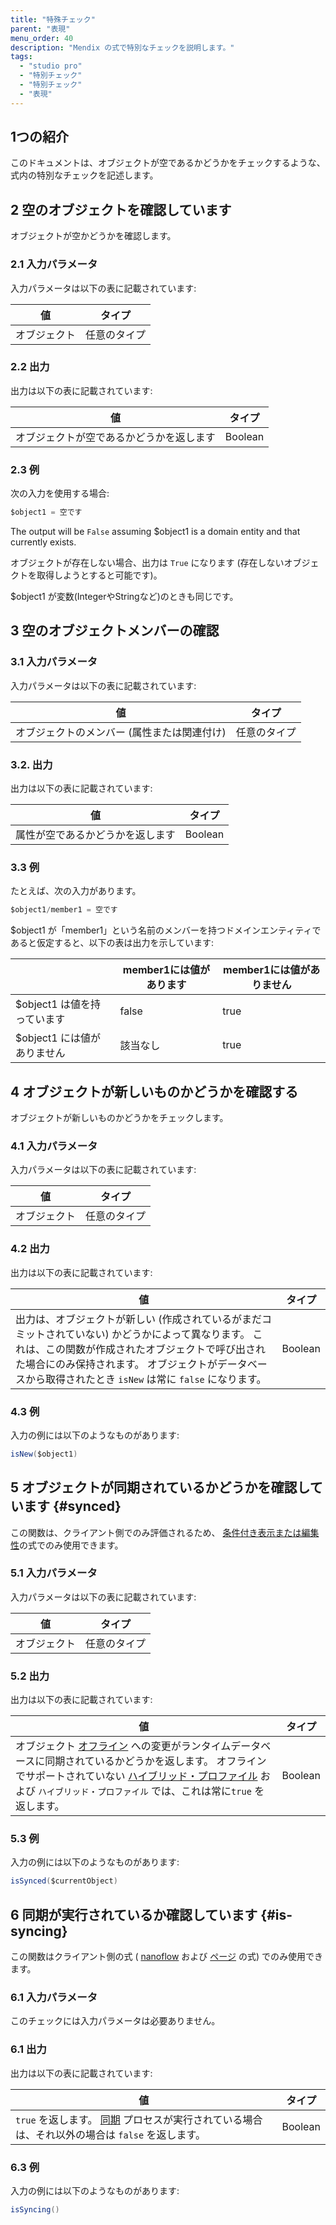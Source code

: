 ```yaml
---
title: "特殊チェック"
parent: "表現"
menu_order: 40
description: "Mendix の式で特別なチェックを説明します。"
tags:
  - "studio pro"
  - "特別チェック"
  - "特別チェック"
  - "表現"
---
```


## 1つの紹介

このドキュメントは、オブジェクトが空であるかどうかをチェックするような、式内の特別なチェックを記述します。

## 2 空のオブジェクトを確認しています

オブジェクトが空かどうかを確認します。

### 2.1 入力パラメータ

入力パラメータは以下の表に記載されています:

| 値      | タイプ    |
| ------ | ------ |
| オブジェクト | 任意のタイプ |

### 2.2 出力

出力は以下の表に記載されています:

| 値                    | タイプ     |
| -------------------- | ------- |
| オブジェクトが空であるかどうかを返します | Boolean |

### 2.3 例

次の入力を使用する場合:

```java
$object1 = 空です
```

The output will be `False` assuming $object1 is a domain entity and that currently exists.

オブジェクトが存在しない場合、出力は `True` になります (存在しないオブジェクトを取得しようとすると可能です)。

$object1 が変数(IntegerやStringなど)のときも同じです。

## 3 空のオブジェクトメンバーの確認

### 3.1 入力パラメータ

入力パラメータは以下の表に記載されています:

| 値                       | タイプ    |
| ----------------------- | ------ |
| オブジェクトのメンバー (属性または関連付け) | 任意のタイプ |

### 3.2. 出力

出力は以下の表に記載されています:

| 値                | タイプ     |
| ---------------- | ------- |
| 属性が空であるかどうかを返します | Boolean |

### 3.3 例

たとえば、次の入力があります。

```java
$object1/member1 = 空です
```

$object1 が「member1」という名前のメンバーを持つドメインエンティティであると仮定すると、以下の表は出力を示しています:

|                    | member1には値があります | member1には値がありません |
| ------------------ | --------------- | ---------------- |
| $object1 は値を持っています | false           | true             |
| $object1 には値がありません | 該当なし            | true             |

## 4 オブジェクトが新しいものかどうかを確認する<a name="new"></a>

オブジェクトが新しいものかどうかをチェックします。

### 4.1 入力パラメータ

入力パラメータは以下の表に記載されています:

| 値      | タイプ    |
| ------ | ------ |
| オブジェクト | 任意のタイプ |

### 4.2 出力

出力は以下の表に記載されています:

| 値                                                                                                                                              | タイプ     |
| ---------------------------------------------------------------------------------------------------------------------------------------------- | ------- |
| 出力は、オブジェクトが新しい (作成されているがまだコミットされていない) かどうかによって異なります。 これは、この関数が作成されたオブジェクトで呼び出された場合にのみ保持されます。 オブジェクトがデータベースから取得されたとき `isNew` は常に `false` になります。 | Boolean |

### 4.3 例

入力の例には以下のようなものがあります:

```java
isNew($object1)
```

## 5 オブジェクトが同期されているかどうかを確認しています {#synced}

この関数は、クライアント側でのみ評価されるため、 [条件付き表示または編集性](common-widget-properties)の式でのみ使用できます。

### 5.1 入力パラメータ

入力パラメータは以下の表に記載されています:

| 値      | タイプ    |
| ------ | ------ |
| オブジェクト | 任意のタイプ |

### 5.2 出力

出力は以下の表に記載されています:

| 値                                                                                                                                                                         | タイプ     |
| ------------------------------------------------------------------------------------------------------------------------------------------------------------------------- | ------- |
| オブジェクト [オフライン](offline-first) への変更がランタイムデータベースに同期されているかどうかを返します。 オフラインでサポートされていない [ハイブリッド・プロファイル](navigation#hybrid-profiles) および `ハイブリッド・プロファイル` では、これは常に` true ` を返します。 | Boolean |

### 5.3 例

入力の例には以下のようなものがあります:

```java
isSynced($currentObject)
```

## 6 同期が実行されているか確認しています {#is-syncing}

この関数はクライアント側の式 ( [nanoflow](nanoflows) および [ページ](pages) の式) でのみ使用できます。

### 6.1 入力パラメータ

このチェックには入力パラメータは必要ありません。

### 6.1 出力

出力は以下の表に記載されています:

| 値                                                                       | タイプ     |
| ----------------------------------------------------------------------- | ------- |
| `true` を返します。 [同期](synchronize) プロセスが実行されている場合は、それ以外の場合は `false` を返します。 | Boolean |

### 6.3 例

入力の例には以下のようなものがあります:

```java
isSyncing()
```
